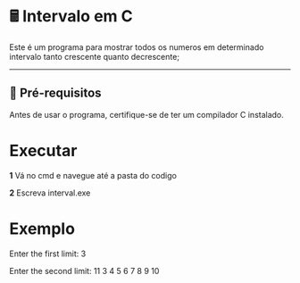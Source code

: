 # 🖩 Intervalo em C  

Este é um programa para mostrar todos os numeros em determinado intervalo tanto crescente quanto decrescente;

---

## 🔧 **Pré-requisitos**  

Antes de usar o programa, certifique-se de ter um compilador C instalado.
# **Executar**

**1** Vá no cmd e navegue até a pasta do codigo 

**2** Escreva interval.exe

# **Exemplo**
Enter the first limit:  3

Enter the second limit:  11
3
4
5
6
7
8
9
10